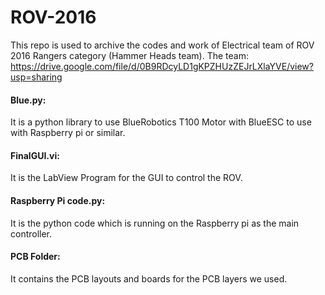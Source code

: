 # ROV-2016
This repo is used to archive the codes and work of Electrical team of ROV 2016 Rangers category (Hammer Heads team).
The team: https://drive.google.com/file/d/0B9RDcyLD1gKPZHUzZEJrLXlaYVE/view?usp=sharing

#### Blue.py:
It is a python library to use BlueRobotics T100 Motor with BlueESC to use with Raspberry pi or similar.

#### FinalGUI.vi:
It is the LabView Program for the GUI to control the ROV.

#### Raspberry Pi code.py:
It is the python code which is running on the Raspberry pi as the main controller.


#### PCB Folder:
It contains the PCB layouts and boards for the PCB layers we used.

